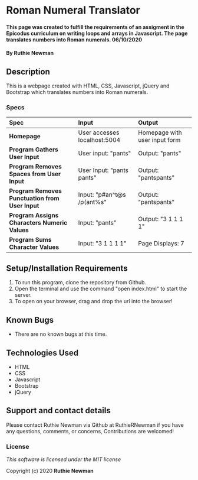 # Roman Numeral Translator

#### This page was created to fulfill the requirements of an assigment in the Epicodus curriculum on writing loops and arrays in Javascript. The page translates numbers into Roman numerals. 06/10/2020

#### By **Ruthie Newman**

## Description

This is a webpage created with HTML, CSS, Javascript, jQuery and Bootstrap which translates numbers into Roman numerals. 


### Specs
| Spec | Input | Output |
| :-------------     | :------------- | :------------- |
| **Homepage** | User accesses localhost:5004 | Homepage with user input form |
| **Program Gathers User Input** | User input: "pants" | Output: "pants" |
| **Program Removes Spaces from User Input**| User Input: "pants pants" | Output: "pantspants" |
| **Program Removes Punctuation from User Input**| Input: "p#an^t@s  /p(ant%s" | Output: "pantspants" |
| **Program Assigns Characters Numeric Values** | Input: "pants" | Output: "3 1 1 1 1" |
| **Program Sums Character Values**| Input: "3 1 1 1 1" | Page Displays: 7 |

## Setup/Installation Requirements

1. To run this program, clone the repository from Github.
4. Open the terminal and use the command "open index.html" to start the server.
5. To open on your browser, drag and drop the url into the browser!

## Known Bugs
* There are no known bugs at this time.

## Technologies Used
* HTML
* CSS
* Javascript
* Bootstrap
* jQuery

## Support and contact details

Please contact Ruthie Newman via Github at RuthieRNewman if you have any questions, comments, or concerns, Contributions are welcomed!

### License

*This software is licensed under the MIT license*

Copyright (c) 2020 **Ruthie Newman**
